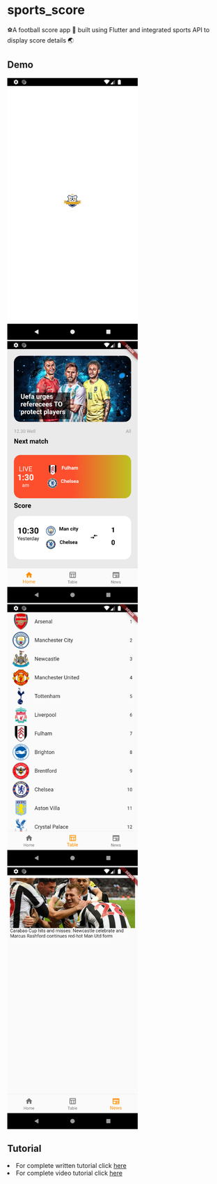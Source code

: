 # sports_score

⚽A football score  app 📱 built using Flutter and integrated sports API to display score details 🌏

## Demo
<img src="demo/Screenshot_1673490657 - Copy.png" width="300px" height="auto">
<img src="demo/Screenshot_1673490661 - Copy.png" width="300px" height="auto">
<img src="demo/Screenshot_1673490799 - Copy.png" width="300px" height="auto">
<img src="demo/Screenshot_1673490757 - Copy.png" width="300px" height="auto">

## Tutorial
<li>For complete written tutorial click <a href="https://ashnizaster.medium.com/weather-app-using-api-integration-in-flutter-d69f69e6bed7">here</a></li>
<li>For complete video tutorial click <a href="https://youtu.be/66MPx99S4Jg">here</a></li>
